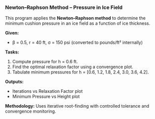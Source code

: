 ### Newton–Raphson Method – Pressure in Ice Field

This program applies the **Newton–Raphson method** to determine the minimum cushion pressure in an ice field as a function of ice thickness.

**Given:**
- β = 0.5, r = 40 ft, σ = 150 psi (converted to pounds/ft² internally)

**Tasks:**
1. Compute pressure for h = 0.6 ft.  
2. Find the optimal relaxation factor using a convergence plot.  
3. Tabulate minimum pressures for h = [0.6, 1.2, 1.8, 2.4, 3.0, 3.6, 4.2].

**Outputs:**
- Iterations vs Relaxation Factor plot
- Minimum Pressure vs Height plot

**Methodology:**
Uses iterative root-finding with controlled tolerance and convergence monitoring.
